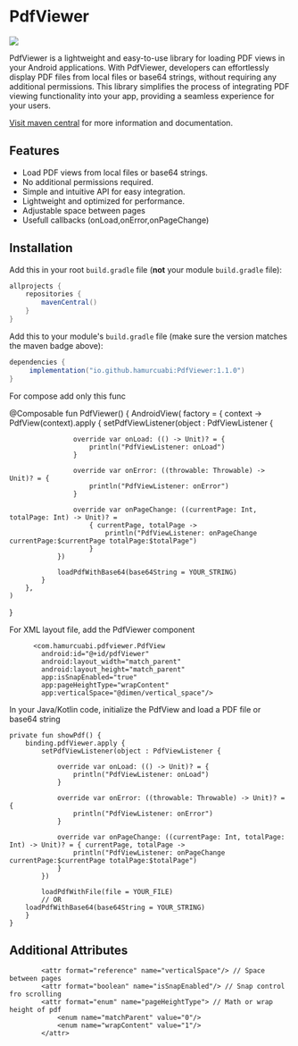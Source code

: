 # PdfViewer
![](https://img.shields.io/badge/maven%20central-1.1.0-blue)

PdfViewer is a lightweight and easy-to-use library for loading PDF views in your Android applications. With PdfViewer, developers can effortlessly display PDF files from local files or base64 strings, without requiring any additional permissions. This library simplifies the process of integrating PDF viewing functionality into your app, providing a seamless experience for your users.

<a href="https://central.sonatype.com/artifact/io.github.hamurcuabi/PdfViewer" target="_blank">Visit maven central</a> for more information and documentation.

## Features

- Load PDF views from local files or base64 strings.
- No additional permissions required.
- Simple and intuitive API for easy integration.
- Lightweight and optimized for performance.
- Adjustable space between pages
- Usefull callbacks (onLoad,onError,onPageChange)

## Installation

Add this in your root `build.gradle` file (**not** your module `build.gradle` file):

```gradle
allprojects {
	repositories {
		mavenCentral()
	}
}
```

Add this to your module's `build.gradle` file (make sure the version matches the maven badge above):

```gradle
dependencies {
	 implementation("io.github.hamurcuabi:PdfViewer:1.1.0")
}
```

For compose add only this func 

@Composable
fun PdfViewer() {
    AndroidView(
        factory = { context ->
            PdfView(context).apply {
                setPdfViewListener(object : PdfViewListener {

                    override var onLoad: (() -> Unit)? = {
                        println("PdfViewListener: onLoad")
                    }

                    override var onError: ((throwable: Throwable) -> Unit)? = {
                        println("PdfViewListener: onError")
                    }

                    override var onPageChange: ((currentPage: Int, totalPage: Int) -> Unit)? =
                        { currentPage, totalPage ->
                            println("PdfViewListener: onPageChange currentPage:$currentPage totalPage:$totalPage")
                        }
                })

                loadPdfWithBase64(base64String = YOUR_STRING)
            }
        },
    )
}


For XML layout file, add the PdfViewer component

```
      <com.hamurcuabi.pdfviewer.PdfView
        android:id="@+id/pdfViewer"
        android:layout_width="match_parent"
        android:layout_height="match_parent"
        app:isSnapEnabled="true"
        app:pageHeightType="wrapContent"
        app:verticalSpace="@dimen/vertical_space"/>
```
In your Java/Kotlin code, initialize the PdfView and load a PDF file or base64 string

    private fun showPdf() {
        binding.pdfViewer.apply {
            setPdfViewListener(object : PdfViewListener {

                override var onLoad: (() -> Unit)? = {
                    println("PdfViewListener: onLoad")
                }

                override var onError: ((throwable: Throwable) -> Unit)? = {
                    println("PdfViewListener: onError")
                }

                override var onPageChange: ((currentPage: Int, totalPage: Int) -> Unit)? = { currentPage, totalPage ->
                    println("PdfViewListener: onPageChange currentPage:$currentPage totalPage:$totalPage")
                }
            })

        	loadPdfWithFile(file = YOUR_FILE)
            // OR
		loadPdfWithBase64(base64String = YOUR_STRING)
        }
    }

## Additional Attributes
```
        <attr format="reference" name="verticalSpace"/> // Space between pages
        <attr format="boolean" name="isSnapEnabled"/> // Snap control fro scrolling
        <attr format="enum" name="pageHeightType"> // Math or wrap height of pdf 
            <enum name="matchParent" value="0"/>
            <enum name="wrapContent" value="1"/>
        </attr>
```    

    
